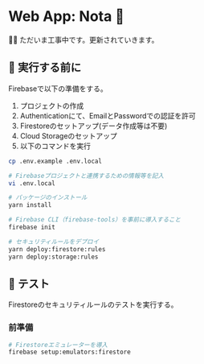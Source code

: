 # Web App: Nota 📝

👷🚧 ただいま工事中です。更新されていきます。

## 🧳 実行する前に

Firebaseで以下の準備をする。
1. プロジェクトの作成
2. Authenticationにて、EmailとPasswordでの認証を許可
3. Firestoreのセットアップ(データ作成等は不要)
4. Cloud Storageのセットアップ
5. 以下のコマンドを実行

```bash
cp .env.example .env.local

# Firebaseプロジェクトと連携するための情報等を記入
vi .env.local

# パッケージのインストール
yarn install

# Firebase CLI（firebase-tools）を事前に導入すること
firebase init

# セキュリティルールをデプロイ
yarn deploy:firestore:rules
yarn deploy:storage:rules
```

## 🧪 テスト

Firestoreのセキュリティルールのテストを実行する。

### 前準備

```bash
# Firestoreエミュレーターを導入
firebase setup:emulators:firestore
```
